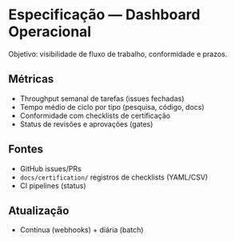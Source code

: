 # Especificação — Dashboard Operacional

Objetivo: visibilidade de fluxo de trabalho, conformidade e prazos.

## Métricas
- Throughput semanal de tarefas (issues fechadas)
- Tempo médio de ciclo por tipo (pesquisa, código, docs)
- Conformidade com checklists de certificação
- Status de revisões e aprovações (gates)

## Fontes
- GitHub issues/PRs
- `docs/certification/` registros de checklists (YAML/CSV)
- CI pipelines (status)

## Atualização
- Contínua (webhooks) + diária (batch)
